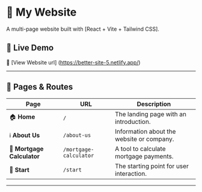 # 🏡 My Website  

A multi-page website built with [React + Vite + Tailwind CSS].  

## 🚀 Live Demo  
🔗 [View Website url] (https://better-site-5.netlify.app/)  

---

## 📌 Pages & Routes  

| Page                          | URL                      | Description                                      |
|----------------------         |---------------------     |--------------------------------------------------|
| 🏠 **Home**                   | `/`                      | The landing page with an introduction.          |
| ℹ️ **About Us**               | `/about-us`              | Information about the website or company.       |
| 🏦 **Mortgage Calculator**    | `/mortgage-calculator`   | A tool to calculate mortgage payments. |
| 🚀 **Start**                  | `/start`                 | The starting point for user interaction.        |

---

  

